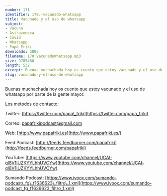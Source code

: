 ```yaml
---
number: 171
identifier: 170.-vacunado-whatsapp
title: Vacunado y el uso de whatsapp
subject:
- Vacuna
- Astrazeneca
- Covid
- Whatsapp
- Papá Friki
downloads: 2805
filename: 170.VacunadoWhatsapp.mp3
size: 9785468
length: 532
excerpt: Buenas muchachada hoy os cuento que estoy vacunado y el uso de whatsapp por parte de la gente mayor
slug: vacunado-y-el-uso-de-whatsapp
---
```

Buenas muchachada hoy os cuento que estoy vacunado y el uso de whatsapp por parte de la gente mayor.

Los métodos de contacto:

Twitter: [https://twitter.com/papa\_friki](https://twitter.com/papa_friki)

Correo: [papafrikipodcast@gmail.com](https://archive.org/details/papafrikipodast@gmail.com)

Web: [http://www.papafriki.es](http://www.papafriki.es/)

Feed Podcast: [http://feeds.feedburner.com/papafriki](http://feeds.feedburner.com/papafriki)

YouTube: [https://www.youtube.com/channel/UCAl-ql8V1IUZKYYLhhUVCYw](https://www.youtube.com/channel/UCAl-ql8V1IUZKYYLhhUVCYw)

Sumando Podcast: [https://www.ivoox.com/sumando-podcast\_fg\_f1636623\_filtro\_1.xml](https://www.ivoox.com/sumando-podcast_fg_f1636623_filtro_1.xml)
